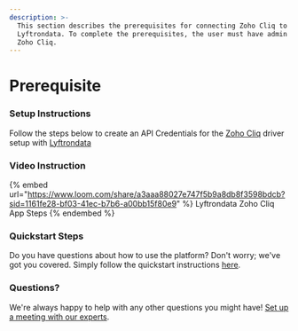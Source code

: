 ```yaml
---
description: >-
  This section describes the prerequisites for connecting Zoho Cliq to
  Lyftrondata. To complete the prerequisites, the user must have admin access to
  Zoho Cliq.
---
```


# Prerequisite

<mark style="color:blue;"></mark>

### Setup Instructions

Follow the steps below to create an API Credentials for the [Zoho Cliq](https://www.lyftrondata.com/integration/business-analytics/zoho-cliq/) driver setup with [Lyftrondata](https://www.lyftrondata.com)

### Video Instruction

{% embed url="https://www.loom.com/share/a3aaa88027e747f5b9a8db8f3598bdcb?sid=1161fe28-bf03-41ec-b7b6-a00bb15f80e9" %}
Lyftrondata Zoho Cliq App Steps
{% endembed %}

### Quickstart Steps

Do you have questions about how to use the platform? Don't worry; we've got you covered. Simply follow the quickstart instructions [here](README.md).

### Questions? <a href="#questions" id="questions"></a>

We're always happy to help with any other questions you might have! [Set up a meeting with our experts](https://www.lyftrondata.com/book-a-meeting/).

